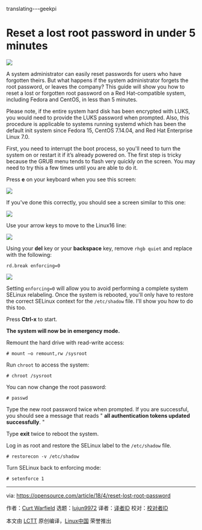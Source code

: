 translating---geekpi

Reset a lost root password in under 5 minutes
======

![](https://opensource.com/sites/default/files/styles/image-full-size/public/lead-images/security-lock-password.jpg?itok=KJMdkKum)

A system administrator can easily reset passwords for users who have forgotten theirs. But what happens if the system administrator forgets the root password, or leaves the company? This guide will show you how to reset a lost or forgotten root password on a Red Hat-compatible system, including Fedora and CentOS, in less than 5 minutes.

Please note, if the entire system hard disk has been encrypted with LUKS, you would need to provide the LUKS password when prompted. Also, this procedure is applicable to systems running systemd which has been the default init system since Fedora 15, CentOS 7.14.04, and Red Hat Enterprise Linux 7.0.

First, you need to interrupt the boot process, so you'll need to turn the system on or restart it if it’s already powered on. The first step is tricky because the GRUB menu tends to flash very quickly on the screen. You may need to try this a few times until you are able to do it.

Press **e** on your keyboard when you see this screen:

![](https://opensource.com/sites/default/files/styles/panopoly_image_original/public/images/life-uploads/grub0.png?itok=cz9nk5BT)

If you've done this correctly, you should see a screen similar to this one:

![](https://opensource.com/sites/default/files/styles/panopoly_image_original/public/images/life-uploads/grub1.png?itok=3ZY5uiGq)

Use your arrow keys to move to the Linux16 line:

![](https://opensource.com/sites/default/files/styles/panopoly_image_original/public/images/life-uploads/grub2_0.png?itok=8epRyqOl)

Using your **del** key or your **backspace** key, remove `rhgb quiet` and replace with the following:

`rd.break enforcing=0`

![](https://opensource.com/sites/default/files/styles/panopoly_image_original/public/images/life-uploads/grub3.png?itok=JDdMXnUb)

Setting `enforcing=0` will allow you to avoid performing a complete system SELinux relabeling. Once the system is rebooted, you'll only have to restore the correct SELinux context for the `/etc/shadow` file. I'll show you how to do this too.

Press **Ctrl-x** to start.

**The system will now be in emergency mode.**

Remount the hard drive with read-write access:
```
# mount –o remount,rw /sysroot

```

Run `chroot` to access the system:
```
# chroot /sysroot

```

You can now change the root password:
```
# passwd

```

Type the new root password twice when prompted. If you are successful, you should see a message that reads " **all authentication tokens updated successfully**. "

Type **exit** twice to reboot the system.

Log in as root and restore the SELinux label to the `/etc/shadow` file.
```
# restorecon -v /etc/shadow

```

Turn SELinux back to enforcing mode:
```
# setenforce 1

```
--------------------------------------------------------------------------------

via: https://opensource.com/article/18/4/reset-lost-root-password

作者：[Curt Warfield][a]
选题：[lujun9972](https://github.com/lujun9972)
译者：[译者ID](https://github.com/译者ID)
校对：[校对者ID](https://github.com/校对者ID)

本文由 [LCTT](https://github.com/LCTT/TranslateProject) 原创编译，[Linux中国](https://linux.cn/) 荣誉推出

[a]:https://opensource.com/users/rcurtiswarfield
